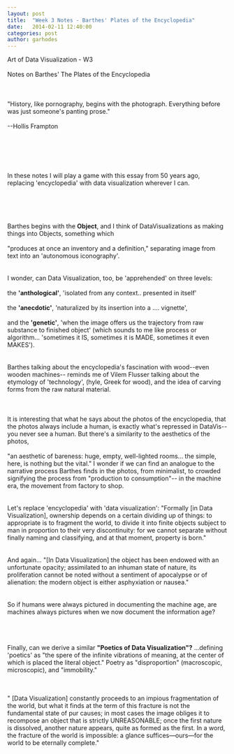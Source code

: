 ```yaml
---
layout: post
title:  "Week 3 Notes - Barthes' Plates of the Encyclopedia"
date:   2014-02-11 12:40:00
categories: post
author: garhodes
---
```


Art of Data Visualization - W3</br></br>
Notes on Barthes' The Plates of the Encyclopedia
</br></br></br></br>
"History, like pornography, begins with the photograph.  Everything before was just someone's panting prose." </br></br>--Hollis Frampton

</br></br></br></br>

In these notes I will play a game with this essay from 50 years ago, replacing 'encyclopedia' with data visualization wherever I can.

</br></br></br></br>
Barthes begins with the **Object**, and I think of DataVisualizations as making things into Objects, something which
</br></br>
"produces at once an inventory and a definition," separating image from text into an 'autonomous iconography'.
</br></br></br>
I wonder, can Data Visualization, too, be 'apprehended' on three levels:
</br></br>
the **'anthological'**, 'isolated from any context.. presented in itself'
</br></br>
the **'anecdotic'**, 'naturalized by its insertion into a .... vignette',
</br></br>
and the **'genetic'**, 'when the image offers us the trajectory from raw substance to finished object' (which sounds to me like process or algorithm... 'sometimes it IS, sometimes it is MADE, sometimes it even MAKES').
</br></br></br>
Barthes talking about the encyclopedia's fascination with wood--even wooden machines-- reminds me of Vilem Flusser talking about the etymology of 'technology', (hyle, Greek for wood), and the idea of carving forms from the raw natural material.  
</br></br></br>
It is interesting that what he says about the photos of the encyclopedia, that the photos always include a human, is exactly what's repressed in DataVis-- you never see a human.  But there's a similarity to the aesthetics of the photos, 
</br></br>
"an aesthetic of bareness: huge, empty, well-lighted rooms... the simple, here, is nothing but the vital."  I wonder if we can find an analogue to the narrative process Barthes finds in the photos, from minimalist, to crowded signifying the process from "production to consumption"-- in the machine era, the movement from factory to shop.
</br></br></br>
Let's replace 'encyclopedia' with 'data visualization': "Formally [in Data Visualization], ownership depends on a certain dividing up of things: to appropriate is to fragment the world, to divide it into finite objects subject to man in proportion to their very discontinuity: for we cannot separate without finally naming and classifying, and at that moment, property is born."
</br></br></br>
And again...  "[In Data Visualization] the object has been endowed with an unfortunate opacity; assimilated to an inhuman state of nature, its proliferation cannot be noted without a sentiment of apocalypse or of alienation: the modern object is either asphyxiation or nausea."
</br></br></br>
So if humans were always pictured in documenting the machine age, are machines always pictures when we now document the information age?
</br></br></br></br>

Finally, can we derive a similar **"Poetics of Data Visualization"?** ...defining 'poetics' as "the spere of the infinite vibrations of meaning, at the center of which is placed the literal object."  Poetry as "disproportion" (macroscopic, microscopic), and "immobility."
</br></br></br>

" [Data Visualization] constantly proceeds to an impious fragmentation of the world, but what it finds at the term of this fracture is not the fundamental state of pur causes; in most cases the image obliges it to recompose an object that is strictly UNREASONABLE; once the first nature is dissolved, another nature appears, quite as formed as the first.  In a word, the fracture of the world is impossible: a glance suffices—ours—for the world to be eternally complete."








</br></br>
</br></br>

